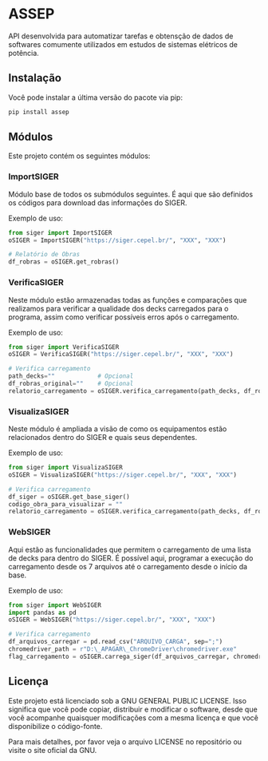 # ASSEP

API desenvolvida para automatizar tarefas e obtensção de dados de softwares comumente utilizados em estudos de sistemas elétricos de potência.

## Instalação

Você pode instalar a última versão do pacote via pip:

```bash
pip install assep
```

## Módulos

Este projeto contém os seguintes módulos:

### ImportSIGER

Módulo base de todos os submódulos seguintes. É aqui que são definidos os códigos para download das informações do SIGER.

Exemplo de uso:

```python
from siger import ImportSIGER
oSIGER = ImportSIGER("https://siger.cepel.br/", "XXX", "XXX")

# Relatório de Obras
df_robras = oSIGER.get_robras()
```

### VerificaSIGER

Neste módulo estão armazenadas todas as funções e comparações que realizamos para verificar a qualidade dos 
decks carregados para o programa, assim como verificar possíveis erros após o carregamento.

Exemplo de uso:

```python
from siger import VerificaSIGER
oSIGER = VerificaSIGER("https://siger.cepel.br/", "XXX", "XXX")

# Verifica carregamento
path_decks=""            # Opcional
df_robras_original=""    # Opcional
relatorio_carregamento = oSIGER.verifica_carregamento(path_decks, df_robras_original)
```

### VisualizaSIGER

Neste módulo é ampliada a visão de como os equipamentos estão relacionados dentro do SIGER e quais seus dependentes.

Exemplo de uso:

```python
from siger import VisualizaSIGER
oSIGER = VisualizaSIGER("https://siger.cepel.br/", "XXX", "XXX")

# Verifica carregamento
df_siger = oSIGER.get_base_siger()
codigo_obra_para_visualizar = ""
relatorio_carregamento = oSIGER.verifica_carregamento(path_decks, df_robras_original)
```

### WebSIGER

Aqui estão as funcionalidades que permitem o carregamento de uma lista de decks para dentro do SIGER. É possível aqui, programar a execução do carregamento desde os 7 arquivos até o carregamento desde o início da base.

Exemplo de uso:

```python
from siger import WebSIGER
import pandas as pd
oSIGER = WebSIGER("https://siger.cepel.br/", "XXX", "XXX")

# Verifica carregamento
df_arquivos_carregar = pd.read_csv("ARQUIVO_CARGA", sep=";")
chromedriver_path = r"D:\_APAGAR\_ChromeDriver\chromedriver.exe"
flag_carregamento = oSIGER.carrega_siger(df_arquivos_carregar, chromedriver_path)
```

## Licença

Este projeto está licenciado sob a GNU GENERAL PUBLIC LICENSE. Isso significa que você pode copiar, distribuir e modificar o software, desde que você acompanhe quaisquer modificações com a mesma licença e que você disponibilize o código-fonte.

Para mais detalhes, por favor veja o arquivo LICENSE no repositório ou visite o site oficial da GNU.
